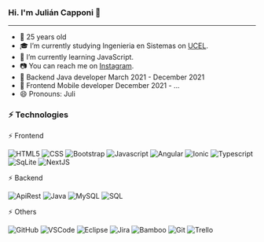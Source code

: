 ### Hi. I'm Julián Capponi 👋

---
- 🌱 25 years old
- :mortar_board: I’m currently studying Ingenieria en Sistemas on [UCEL](https://www.ucel.edu.ar/).
- :muscle: I’m currently learning JavaScript.
- :camera: You can reach me on [Instagram](https://www.instagram.com/julicapponi/).
- :muscle: Backend Java developer March 2021 - December 2021
- :muscle: Frontend Mobile developer December 2021 - ...
- 😄 Pronouns: Juli

### ⚡ Technologies

⚡ Frontend
<p>
<img alt="HTML5" src="https://img.shields.io/badge/-HTML5-0D1117?logo=html5&logoColor=E34F26&style=plastic"/>
<img alt="CSS" src="https://img.shields.io/badge/-CSS3-0D1117?logo=css3&logoColor=0769AD&style=plastic"/>
<img alt="Bootstrap" src="https://img.shields.io/badge/-Bootstrap-0D1117?logo=Bootstrap&logoColor=23A7F2&style=plastic"/>
<img alt="Javascript" src="https://img.shields.io/badge/-JavaScript-0D1117?logo=javascript&logoColor=F7DF1E&style=plastic"/>
<img alt="Angular" src="https://img.shields.io/badge/-Angular-0D1117?logo=Angular&logoColor=FB1C1C&style=plastic"/>
<img alt="Ionic" src="https://img.shields.io/badge/-Ionic-0D1117?logo=Ionic&logoColor=23A7F2&style=plastic"/>
<img alt="Typescript" src="https://img.shields.io/badge/-Typescript-0D1117?logo=Typescript&logoColor=23A7F2&style=plastic"/>
<img alt="SqLite" src="https://img.shields.io/badge/-SqLite-0D1117?logo=SqLite&logoColor=23A7F2&style=plastic"/>
<img alt="NextJS" src="https://img.shields.io/badge/-NextJS-0D1117?logo=NextJS&logoColor=23A7F2&style=plastic"/>
</p>

⚡ Backend
 <p>
  <img alt="ApiRest" src="https://img.shields.io/badge/-ApiRest-0D1117?logo=ApiRest&logoColor=23A7F2&style=plastic"/>
  <!--<img alt="NodeJS" src="https://img.shields.io/badge/-NodeJS-0D1117?logo=NodeJS&logoColor=23A7F2&style=plastic"/> -->
  <img alt="Java" src="https://img.shields.io/badge/-Java-0D1117?logo=Java&logoColor=F7DF1E&style=plastic"/>
  <img alt="MySQL" src="https://img.shields.io/badge/-MySQL-0D1117?logo=MySQL&logoColor=blue&style=plastic"/>
  <img alt="SQL" src="https://img.shields.io/badge/-SQL-0D1117?logo=SQL&logoColor=47A248&style=plastic"/>
</p>

⚡ Others
 <p>
  <img alt="GitHub" src="https://img.shields.io/badge/-GitHub-0D1117?logo=github&logoColor=white&style=plastic"/>
  <img alt="VSCode" src="https://img.shields.io/badge/-VScode-0D1117?logo=visual-studio-code&logoColor=23A7F2&style=plastic"/>
  <img alt="Eclipse" src="https://img.shields.io/badge/-Eclipse-0D1117?logo=Eclipse&logoColor=23A7F2&style=plastic"/>
  <img alt="Jira" src="https://img.shields.io/badge/-Jira-0D1117?logo=Jira&logoColor=23A7F2&style=plastic"/>
  <img alt="Bamboo" src="https://img.shields.io/badge/-Bamboo-0D1117?logo=Bamboo&logoColor=23A7F2&style=plastic"/>
  <img alt="Git" src="https://img.shields.io/badge/-Git-0D1117?logo=Git&logoColor=23A7F2&style=plastic"/>
  <img alt="Trello" src="https://img.shields.io/badge/-Trello-0D1117?logo=Trello&logoColor=23A7F2&style=plastic"/>
</p>



